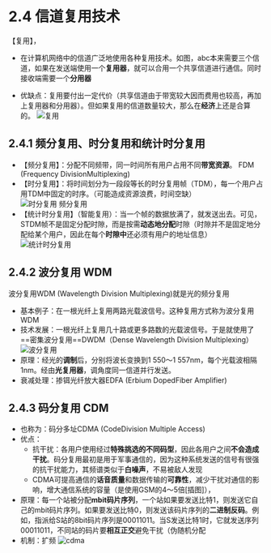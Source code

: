 # 2.4 信道复用技术

【复用】，
  * 在计算机网络中的信道广泛地使用各种复用技术。如图，abc本来需要三个信道，如果在发送端使用一个**复用器**，就可以合用一个共享信道进行通信。同时接收端需要一个**分用器**

* 优缺点：复用要付出一定代价（共享信道由于带宽较大因而费用也较高，再加上复用器和分用器）。但如果复用的信道数量较大，那么在**经济**上还是合算的。
![复用]($resource/%E5%A4%8D%E7%94%A8.png)
## 2.4.1 频分复用、时分复用和统计时分复用


* 【频分复用】：分配不同频带，同一时间所有用户占用不同**带宽资源**。 FDM (Frequency DivisionMultiplexing)
* 【时分复用】：将时间划分为一段段等长的时分复用帧（TDM），每一个用户占用TDM中固定的时序。（可能造成资源浪费，时间空缺）
![时分复用 频分复用]($resource/%E6%97%B6%E5%88%86%E5%A4%8D%E7%94%A8%20%E9%A2%91%E5%88%86%E5%A4%8D%E7%94%A8.jpg)
* 【统计时分复用】（智能复用）：当一个帧的数据放满了，就发送出去。可见，STDM帧不是固定分配时隙，而是按需**动态地分配**时隙（时隙并不是固定地分配给某个用户，因此在每个**时隙中**还必须有用户的地址信息）
![统计时分复用]($resource/%E7%BB%9F%E8%AE%A1%E6%97%B6%E5%88%86%E5%A4%8D%E7%94%A8.png)


## 2.4.2 波分复用 WDM

波分复用WDM (Wavelength Division Multiplexing)就是光的频分复用

* 基本例子：在一根光纤上复用两路光载波信号。这种复用方式称为波分复用 WDM
* 技术发展：一根光纤上复用几十路或更多路数的光载波信号。于是就使用了==密集波分复用==DWDM（Dense Wavelength Division Multiplexing）
![波分复用]($resource/%E6%B3%A2%E5%88%86%E5%A4%8D%E7%94%A8.jpg)
* 原理：经光的**调制**后，分别将波长变换到1 550～1 557nm，每个光载波相隔1nm。经由**光复用器**，调角度同一信道并行发送。
* 衰减处理：掺铒光纤放大器EDFA (Erbium DopedFiber Amplifier)

## 2.4.3 码分复用 CDM

* 也称为：码分多址CDMA (CodeDivision Multiple Access)
* 优点：
    * 抗干扰：各用户使用经过**特殊挑选的不同码型**，因此各用户之间**不会造成干扰**。码分复用最初是用于军事通信的，因为这种系统发送的信号有很强的抗干扰能力，其频谱类似于**白噪声**，不易被敌人发现
    * CDMA可提高通信的**话音质量**和数据传输的**可靠性**，减少干扰对通信的影响，增大通信系统的容量（是使用GSM的4～5倍[插图]），
* 原理：每一个站被分配**mbit码片序列**，一个站如果要发送比特1，则发送它自己的mbit码片序列。如果要发送比特0，则发送该码片序列的**二进制反码**。例如，指派给S站的8bit码片序列是00011011。当S发送比特1时，它就发送序列00011011，不同站的码片要**相互正交**避免干扰（伪随机分配
* 机制：扩频
![cdma]($resource/cdma.png)

